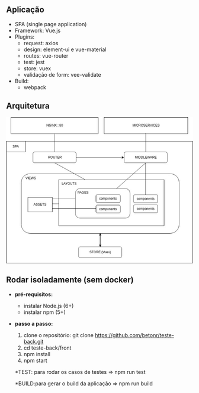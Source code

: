 ## Aplicação
 - SPA (single page application)
 - Framework: Vue.js
 - Plugins: 
   - request: axios
   - design: element-ui e vue-material
   - routes: vue-router
   - test: jest
   - store: vuex
   - validação de form: vee-validate
 - Build: 
   - webpack
   
## Arquitetura
  ![diagram architecture_front](https://github.com/betonr/teste-back/blob/master/front/diagram%20test-allgoo-back-static.jpg)

## Rodar isoladamente (sem docker)
* **pré-requisitos:**
  - instalar Node.js (6+)
  - instalar npm (5+)
  
* **passo a passo:**
  1) clone o repositório: git clone https://github.com/betonr/teste-back.git
  2) cd teste-back/front
  3) npm install
  4) npm start
  
  *TEST: para rodar os casos de testes => npm run test
  
  *BUILD:para gerar o build da aplicação => npm run build
